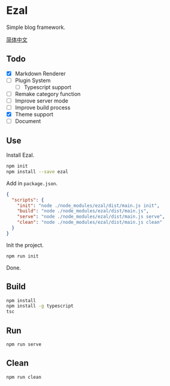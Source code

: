 # Ezal
Simple blog framework.

[简体中文](https://github.com/JonnyJong/ezal/blob/main/readme.zh.md)

## Todo
- [x] Markdown Renderer
- [ ] Plugin System
  - [ ] Typescript support
- [ ] Remake category function
- [ ] Improve server mode
- [ ] Improve build process
- [x] Theme support
- [ ] Document

## Use
Install Ezal.
```bash
npm init
npm install --save ezal
```

Add in `package.json`.
```json package.json
{
  "scripts": {
    "init": "node ./node_modules/ezal/dist/main.js init",
    "build": "node ./node_modules/ezal/dist/main.js",
    "serve": "node ./node_modules/ezal/dist/main.js serve",
    "clean": "node ./node_modules/ezal/dist/main.js clean"
  }
}
```

Init the project.
```bash
npm run init
```

Done.

## Build
```bash
npm install
npm install -g typescript
tsc
```

## Run
```bash
npm run serve
```

## Clean
```bash
npm run clean
```
